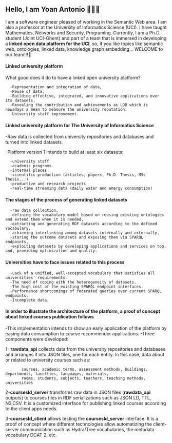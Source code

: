 ## Hello, I am Yoan Antonio 👋👦🏻
I am a software engineer pleased of working in the Semantic Web area. I am also a professor at the University of Informatics Science (UCI). I have taught Mathematics, Networks and Security, Programing. Currently, I am a Ph.D. student (Joint UCI-Ghent) and part of a team that is immersed in developing a **linked open data platform for the UCI**, so, if you like topics like semantic web, ontologies, linked data, knowledge graph embedding... WELCOME to our team!!!🍇

#### Linked university platform
What good does it do to have a linked open university platform? 
            
      -Representation and integration of data,
      -Reuse of data,
      -Building effective, integrated, and innovative applications over its datasets,
      -Revealing the contribution and achievements as LOD which is nowadays a mean to measure the university reputation.
      -University staff improvement.
      
#### Linked university platform for The University of Informatics Science
-Raw data is collected from university repositories and databases and turned into linked datasets.

-Platform version 1 intends to build at least six datasets:
      
      -university staff
      -academic programs
      -internal places
      -scientific production (articles, papers, Ph.D. Thesis, MSc Thesis...)
      -productive and research projects
      -real-time streaming data (daily water and energy consumption)
      
#### The stages of the process of generating linked datasets
      -raw data collection,
      -defining the vocabulary model based on reusing existing ontologies and extend them when it is needed,
      -extracting and generating RDF datasets according to the defined vocabulary,
      -achieving interlinking among datasets internally and externally, 
      -storing the outcome datasets and exposing them via SPARQL endpoints, 
      -exploiting datasets by developing applications and services on top, and, providing optimization and quality.

#### Universities have to face issues related to this process
      -Lack of a unified, well-accepted vocabulary that satisfies all universities' requirements.
      -The need of coping with the heterogeneity of datasets.
      -The high cost of the existing SPARQL endpoint interfaces.
      -Performance shortcomings of federated queries over current SPARQL endpoints.
      -Incomplete data.
      
#### In order to illustrate the architecture of the platform, a proof of concept about linked courses publication follows 
-This implementation intends to show an early application of the platform by easing data consumption to course recommender applications.
-Three components were developed:

  1- **rawdata_api** collects data from the university repositories and databases and arranges it into JSON files, one for each entity. In this case, data about or related to university courses such as:
           
           courses, academic terms, assessment methods, buildings, departments, faculties, languages, materials, 
           rooms, students, subjects, teachers, teaching methods, universities 
           
 2-**coursesld_server** transforms raw data in JSON files (**rawdata_api** outputs) to courses files in RDF serializations such as JSON LD, TTL, N3,CSV. It is a customized interface for publishing linked courses according to the client apps needs.
 
 3-**coursesld_client** allows testing the **coursesld_server** interface. It is a proof of concept where different technologies allow automatizing the client-server communication such as Hydra/Tree vocabularies, the metadata vocabulary DCAT 2, etc.






